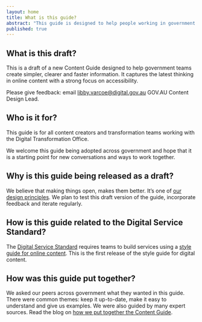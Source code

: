 ```yaml
---
layout: home
title: What is this guide?
abstract: "This guide is designed to help people working in government create simpler, clearer and faster information. This is an early release that will evolve over time based on feedback and suggestions from the government community."
published: true
---
```


## What is this draft?

This is a draft of a new Content Guide designed to help government teams create simpler, clearer and faster information. It captures the latest thinking in online content with a strong focus on accessibility.

Please give feedback: email [libby.varcoe@digital.gov.au](mailto:libby.varcoe@digital.gov.au) GOV.AU Content Design Lead.

## Who is it for?

This guide is for all content creators and transformation teams working with the Digital Transformation Office.

We welcome this guide being adopted across government and hope that it is a starting point for new conversations and ways to work together.

## Why is this guide being released as a draft?

We believe that making things open, makes them better. It’s one of [our design principles](https://www.dto.gov.au/standard/design-principles/ "DTO design principles"). We plan to test this draft version of the guide, incorporate feedback and iterate regularly.

## How is this guide related to the Digital Service Standard?

The [Digital Service Standard](https://www.dto.gov.au/standard/ "Digital Service Standard") requires teams to build services using a [style guide for online content](https://www.dto.gov.au/standard/6-consistent-and-responsive/ "Digital Service Standard criterion 6: Consistent and responsive design"). This is the first release of the style guide for digital content.

## How was this guide put together?

We asked our peers across government what they wanted in this guide. There were common themes: keep it up-to-date, make it easy to understand and give us examples. We were also guided by many expert sources. Read the blog on [how we put together the Content Guide](https://www.dto.gov.au/blog/walking-the-talk/ "Blog post on how we put together the Content Guide").
